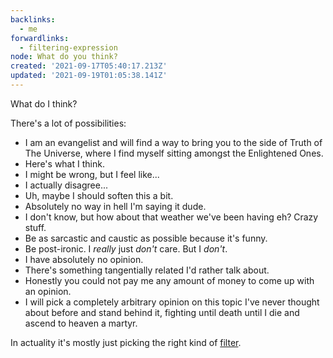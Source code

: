 ```yaml
---
backlinks:
  - me
forwardlinks:
  - filtering-expression
node: What do you think?
created: '2021-09-17T05:40:17.213Z'
updated: '2021-09-19T01:05:38.141Z'
---
```

What do I think?

There's a lot of possibilities:  

- I am an evangelist and will find a way to bring you to the side of Truth of The Universe, where I find myself sitting amongst the Enlightened Ones. 
- Here's what I think. 
- I might be wrong, but I feel like...
- I actually disagree...
- Uh, maybe I should soften this a bit.  
- Absolutely no way in hell I'm saying it dude. 
- I don't know, but how about that weather we've been having eh? Crazy stuff. 
- Be as sarcastic and caustic as possible because it's funny. 
- Be post-ironic. I *really* just *don't* care. But I *don't*.   
- I have absolutely no opinion. 
- There's something tangentially related I'd rather talk about. 
- Honestly you could not pay me any amount of money to come up with an opinion. 
- I will pick a completely arbitrary opinion on this topic I've never thought about before and stand behind it, fighting until death until I die and ascend to heaven a martyr. 

In actuality it's mostly just picking the right kind of [filter](filtering-expression.md). 
